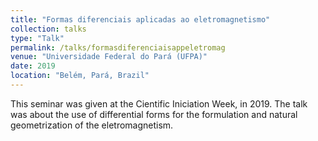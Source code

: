 ```yaml
---
title: "Formas diferenciais aplicadas ao eletromagnetismo"
collection: talks
type: "Talk"
permalink: /talks/formasdiferenciaisappeletromag
venue: "Universidade Federal do Pará (UFPA)"
date: 2019
location: "Belém, Pará, Brazil"
---
```


This seminar was given at the Cientific Iniciation Week, in 2019. The talk was about the use of differential forms for the formulation and natural geometrization of the eletromagnetism. 
